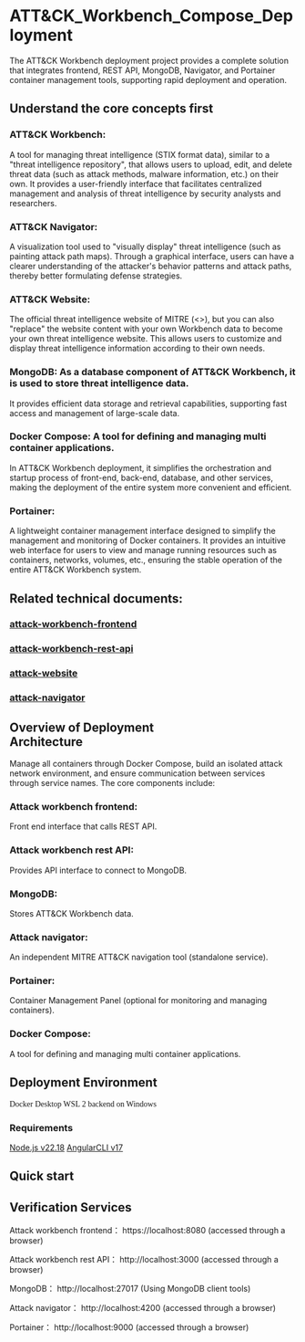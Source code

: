 # ATT&CK_Workbench_Compose_Deployment                                       
 The ATT&amp;CK Workbench deployment project provides a complete solution that integrates frontend, REST API, MongoDB, Navigator, and Portainer container management tools, supporting rapid deployment and operation.

## Understand the core concepts first
### ATT&CK Workbench:     
A tool for managing threat intelligence (STIX format data), similar to a "threat intelligence repository", that allows users to upload, edit, and delete threat data (such as attack methods, malware information, etc.) on their own.
 It provides a user-friendly interface that facilitates centralized management and analysis of threat intelligence by security analysts and researchers.

### ATT&CK Navigator: 
A visualization tool used to "visually display" threat intelligence (such as painting attack path maps). Through a graphical interface, users can have a clearer understanding of the attacker's behavior patterns and attack paths, thereby better formulating defense strategies.

### ATT&CK Website: 
The official threat intelligence website of MITRE (<>), but you can also "replace" the website content with your own Workbench data to become your own threat intelligence website. This allows users to customize and display threat intelligence information according to their own needs.

### MongoDB: As a database component of ATT&CK Workbench, it is used to store threat intelligence data.
 It provides efficient data storage and retrieval capabilities, supporting fast access and management of large-scale data.

### Docker Compose: A tool for defining and managing multi container applications.
 In ATT&CK Workbench deployment, it simplifies the orchestration and startup process of front-end, back-end, database, and other services, making the deployment of the entire system more convenient and efficient.

### Portainer: 
A lightweight container management interface designed to simplify the management and monitoring of Docker containers. It provides an intuitive web interface for users to view and manage running resources such as containers, networks, volumes, etc., ensuring the stable operation of the entire ATT&CK Workbench system.

## Related technical documents:            
### [attack-workbench-frontend](https://github.com/center-for-threat-informed-defense/attack-workbench-frontend/)
### [attack-workbench-rest-api](https://github.com/center-for-threat-informed-defense/attack-workbench-rest-api)
### [attack-website](https://github.com/mitre-attack/attack-website/tree/master)
### [attack-navigator](https://github.com/mitre-attack/attack-navigator/)



## Overview of Deployment Architecture                                                   
Manage all containers through Docker Compose, build an isolated attack network environment, and ensure communication between services through service names.
 The core components include:

### Attack workbench frontend:  
Front end interface that calls REST API.

### Attack workbench rest API:  
Provides API interface to connect to MongoDB.

### MongoDB:  
Stores ATT&CK Workbench data. 

### Attack navigator:  
An independent MITRE ATT&CK navigation tool (standalone service).

### Portainer: 
Container Management Panel (optional for monitoring and managing containers).

### Docker Compose:  
A tool for defining and managing multi container applications.

## Deployment Environment
<font face="HEI">Docker Desktop WSL 2 backend on Windows</font>

### Requirements    
[Node.js v22.18](https://nodejs.org/en)
[AngularCLI v17](https://cli.angular.io/)  

## Quick start

## Verification Services

Attack workbench frontend： https://localhost:8080 (accessed through a browser)

Attack workbench rest API： http://localhost:3000 (accessed through a browser)

MongoDB： http://localhost:27017 (Using MongoDB client tools)

Attack navigator： http://localhost:4200 (accessed through a browser)

Portainer： http://localhost:9000 (accessed through a browser)
 
